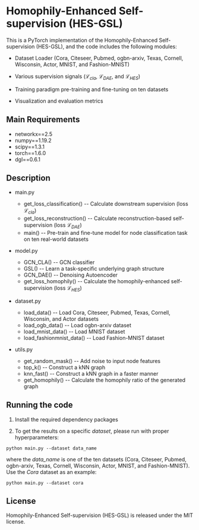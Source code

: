 # Homophily-Enhanced Self-supervision (HES-GSL)


This is a PyTorch implementation of the Homophily-Enhanced Self-supervision (HES-GSL), and the code includes the following modules:

* Dataset Loader (Cora, Citeseer, Pubmed, ogbn-arxiv, Texas, Cornell, Wisconsin, Actor, MNIST, and Fashion-MNIST)

* Various supervision signals ($\mathcal{L}_{cla}$, $\mathcal{L}_{DAE}$, and $\mathcal{L}_{HES}$)

* Training paradigm pre-training and fine-tuning on ten datasets

* Visualization and evaluation metrics 

  

## Main Requirements

* networkx==2.5
* numpy==1.19.2
* scipy==1.3.1
* torch==1.6.0
* dgl==0.6.1



## Description

* main.py  
  * get_loss_classification() -- Calculate downstream supervision (loss $\mathcal{L}_{cla}$)
  * get_loss_reconstruction() -- Calculate reconstruction-based self-supervision (loss $\mathcal{L}_{DAE}$)
  * main() -- Pre-train and fine-tune model for node classification task on ten real-world datasets
* model.py  
  
  * GCN_CLA() -- GCN classifier
  * GSL() -- Learn a task-specific underlying graph structure
  * GCN_DAE() -- Denoising Autoencoder
  * get_loss_homophily() -- Calculate the homophily-enhanced self-supervision (loss $\mathcal{L}_{HES}$)
* dataset.py  

  * load_data() -- Load Cora, Citeseer, Pubmed, Texas, Cornell, Wisconsin, and Actor datasets
  * load_ogb_data() -- Load ogbn-arxiv dataset
  * load_mnist_data() -- Load MNIST dataset
  * load_fashionmnist_data() -- Load Fashion-MNIST dataset
* utils.py  
  * get_random_mask() -- Add noise to input node features
  * top_k() -- Construct a kNN graph
  * knn_fast() -- Construct a kNN graph in a faster manner
  * get_homophily() -- Calculate the homophily ratio of the generated graph




## Running the code

1. Install the required dependency packages

3. To get the results on a specific *dataset*, please run with proper hyperparameters:

  ```
python main.py --dataset data_name
  ```

where the *data_name* is one of the ten datasets (Cora, Citeseer, Pubmed, ogbn-arxiv, Texas, Cornell, Wisconsin, Actor, MNIST, and Fashion-MNIST). Use the *Cora* dataset as an example: 

```
python main.py --dataset cora
```



## License

Homophily-Enhanced Self-supervision (HES-GSL) is released under the MIT license.